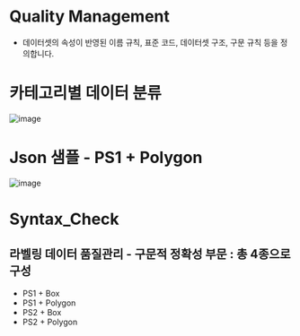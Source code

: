 # Quality Management
- 데이터셋의 속성이 반영된 이름 규칙, 표준 코드, 데이터셋 구조, 구문 규칙 등을 정의합니다.

# 카테고리별 데이터 분류

![image](https://user-images.githubusercontent.com/62425277/121185692-48b45600-c8a1-11eb-9e34-eea1a617380b.png)


# Json 샘플 - PS1 + Polygon

![image](https://user-images.githubusercontent.com/62425277/121186385-ffb0d180-c8a1-11eb-9bd1-dd92d8fe4fef.png)

# Syntax_Check
## 라벨링 데이터 품질관리 - 구문적 정확성 부문 : 총 4종으로 구성
- PS1 + Box
- PS1 + Polygon
- PS2 + Box
- PS2 + Polygon 
